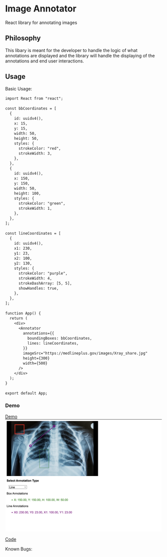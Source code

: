 # Image Annotator

React library for annotating images

## Philosophy

This libary is meant for the developer to handle the logic of what annotations are displayed and the library will handle the displaying of the annotations and end user interactions.

## Usage

Basic Usage:

```JSX
import React from "react";

const bbCoordinates = [
  {
    id: uuidv4(),
    x: 15,
    y: 15,
    width: 50,
    height: 50,
    styles: {
      strokeColor: "red",
      strokeWidth: 3,
    },
  },
  {
    id: uuidv4(),
    x: 150,
    y: 150,
    width: 50,
    height: 100,
    styles: {
      strokeColor: "green",
      strokeWidth: 1,
    },
  },
];

const lineCoordinates = [
  {
    id: uuidv4(),
    x1: 230,
    y1: 23,
    x2: 100,
    y2: 130,
    styles: {
      strokeColor: "purple",
      strokeWidth: 4,
      strokeDashArray: [5, 5],
      showHandles: true,
    },
  },
];

function App() {
  return (
    <div>
      <Annotator
        annotations={{
          boundingBoxes: bbCoordinates,
          lines: lineCoordinates,
        }}
        imageSrc="https://medlineplus.gov/images/Xray_share.jpg"
        height={300}
        width={500}
      />
    </div>
  );
}

export default App;
```

### Demo

[Demo](https://image-annotator-demo.netlify.app/)
![With X-Ray](https://github.com/sharithg/image-annotator/blob/main/src/assets/demo.png)

[Code](https://github.com/sharithg/image-annotator/blob/main/src/App.tsx)

Known Bugs:
